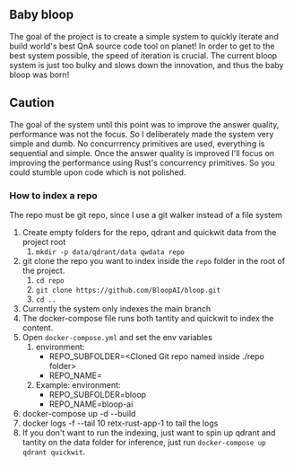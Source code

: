 ## Baby bloop
The goal of the project is to create a simple system to quickly iterate and build world's best QnA source code tool on planet! 
In order to get to the best system possible, the speed of iteration is crucial. The current bloop system is just too bulky and slows down the innovation, 
and thus the baby bloop was born! 

## Caution
The goal of the system until this point was to improve the answer quality, performance was not the focus.
So I deliberately made the system very simple and dumb. No concurrrency primitives are used, everything is sequential and simple.
Once the answer quality is improved I'll focus on improving the performance using Rust's concurrency primitives. So you could stumble upon code which is not polished.

### How to index a repo
The repo must be git repo, since I use a git walker instead of a file system
1. Create empty folders for the repo, qdrant and quickwit data from the project root 
   1. `mkdir -p data/qdrant/data qwdata repo`
2. git clone the repo you want to index inside the `repo` folder in the root of the project. 
   1. `cd repo`
   2. `git clone https://github.com/BloopAI/bloop.git`
   3. `cd ..`
3. Currently the system only indexes the main branch 
4. The docker-compose file runs both tantity and quickwit to index the content.
5. Open `docker-compose.yml` and set the env variables 
   1. environment:
      - REPO_SUBFOLDER=<Cloned Git repo named inside ./repo folder>
      - REPO_NAME=<Any identifier for the repo>
   2. Example:
    environment:
      - REPO_SUBFOLDER=bloop
      - REPO_NAME=bloop-ai
6. docker-compose up -d --build
7. docker logs -f --tail 10  retx-rust-app-1 to tail the logs
8. If you don't want to run the indexing, just want to spin up qdrant and tantity on the data folder for inference, just run `docker-compose up qdrant quickwit`.
